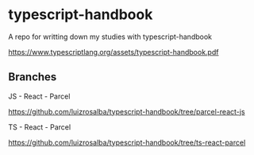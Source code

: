 # typescript-handbook
A repo for writting down my studies with typescript-handbook

https://www.typescriptlang.org/assets/typescript-handbook.pdf

## Branches 

JS - React - Parcel 

https://github.com/luizrosalba/typescript-handbook/tree/parcel-react-js

TS - React - Parcel 

https://github.com/luizrosalba/typescript-handbook/tree/ts-react-parcel

